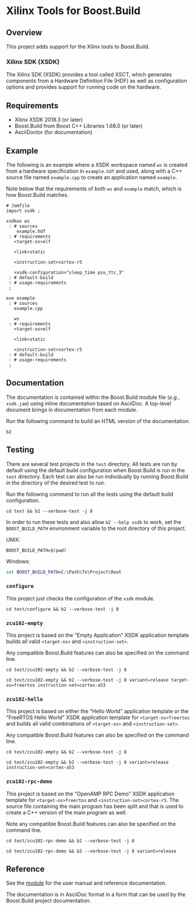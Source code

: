# Xilinx Tools for Boost.Build

## Overview

This project adds support for the Xilinx tools to Boost.Build.

### Xilinx SDK (XSDK)

The Xilinx SDK (XSDK) provides a tool called XSCT, which generates
components from a Hardware Definition File (HDF) as well as
configuration options and provides support for running code on the
hardware.

## Requirements

* Xilinx XSDK 2018.3 (or later)
* Boost.Build from Boost C++ Libraries 1.68.0 (or later)
* AsciiDoctor (for documentation)

## Example

The following is an example where a XSDK workspace named `ws` is
created from a hardware specification in `example.hdf` and used, along
with a C++ source file named `example.cpp` to create an application
named `example`.

Note below that the requirements of both `ws` and `example` match,
which is how Boost.Build matches.

```jam
# Jamfile
import xsdk ;

xsdkws ws
 : # sources
    example.hdf
 : # requirements
   <target-os>elf

   <link>static

   <instruction-set>cortex-r5

   <xsdk-configuration>"sleep_time psu_ttc_3"
 : # default-build
 : # usage-requirements
 ;

exe example
 : # sources
   example.cpp

   ws
 : # requirements
   <target-os>elf

   <link>static

   <instruction-set>cortex-r5
 : # default-build
 : # usage-requirements
 ;
```

## Documentation

The documentation is contained within the Boost.Build module file
(*e.g.*, `xsdk.jam`) using inline documentation based on AsciiDoc.  A
top-level document brings in documentation from each module.

Run the following command to build an HTML version of the
documentation.

``` shell
b2
```

## Testing

There are several test projects in the `test` directory.  All tests
are run by default using the default build configuration when
Boost.Build is run in the `test` directory.  Each test can also be run
individually by running Boost.Build in the directory of the desired
test to run.

Run the following command to run all the tests using the default build
configuration.

``` shell
cd test && b2 --verbose-test -j 8
```

In order to run these tests and also allow `b2 --help xsdk` to work,
set the `BOOST_BUILD_PATH` environment variable to the root directory
of this project.

UNIX:

```shell
BOOST_BUILD_PATH=$(pwd)
```

Windows:

```bat
set BOOST_BUILD_PATH=C:\Path\To\Project\Root
```

### `configure`

This project just checks the configuration of the `xsdk` module.

```shell
cd test/configure && b2 --verbose-test -j 8
```

### `zcu102-empty`

This project is based on the "Empty Application" XSDK application
template builds all valid `<target-os>` and `<instruction-set>`.

Any compatible Boost.Build features can also be specified on the
command line.

```shell
cd test/zcu102-empty && b2 --verbose-test -j 8
```

```shell
cd test/zcu102-empty && b2 --verbose-test -j 8 variant=release target-os=freertos instruction-set=cortex-a53
```

### `zcu102-hello`

This project is based on either the "Hello World" application template
or the "FreeRTOS Hello World" XSDK application template for
`<target-os>freertos` and builds all valid combinations of
`<target-os>` and `<instruction-set>`.

Any compatible Boost.Build features can also be specified on the
command line.

```shell
cd test/zcu102-empty && b2 --verbose-test -j 8
```

```shell
cd test/zcu102-empty && b2 --verbose-test -j 8 variant=release instruction-set=cortex-a53
```

### `zcu102-rpc-demo`

This project is based on the "OpenAMP RPC Demo" XSDK application
template for `<target-os>freertos` and `<instruction-set>cortex-r5`.
The source file containing the main program has been split and that is
used to create a C++ version of the main program as well.

Note any compatible Boost.Build features can also be specified on the
command line.

```shell
cd test/zcu102-rpc-demo && b2 --verbose-test -j 8
```

```shell
cd test/zcu102-rpc-demo && b2 --verbose-test -j 8 variant=release
```

## Reference

See the [module](xsdk.jam) for the user manual and reference
documentation.

The documentation is in AsciiDoc format in a form that can be used by
the Boost.Build project documentation.
